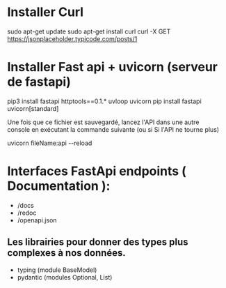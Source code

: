 # Installer Curl 

sudo apt-get update
sudo apt-get install curl 
curl -X GET https://jsonplaceholder.typicode.com/posts/1

# Installer Fast api + uvicorn (serveur de fastapi)

pip3 install fastapi httptools==0.1.* uvloop uvicorn
pip install fastapi uvicorn[standard]

Une fois que ce fichier est sauvegardé, lancez l'API dans une autre console en exécutant la commande suivante (ou si Si l'API ne tourne plus)

uvicorn fileName:api --reload

# Interfaces FastApi endpoints ( Documentation ):
- /docs
- /redoc
- /openapi.json

## Les librairies pour donner des types plus complexes à nos données.
- typing (module BaseModel)
- pydantic (modules Optional, List)